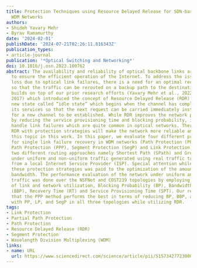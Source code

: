 ```yaml
---
title: Protection Techniques using Resource Delayed Release for SDN-based OTN over
  WDM Networks
authors:
- Shideh Yavary Mehr
- Byrav Ramamurthy
date: '2024-02-01'
publishDate: '2024-07-21T02:26:11.816343Z'
publication_types:
- article-journal
publication: '*Optical Switching and Networking*'
doi: 10.1016/j.osn.2023.100762
abstract: The availability and reliability of optical backbone links are very important
  to ensure the efficient operation of the Internet. To address the issue of data
  loss due to optical link failures, there is a need for an optimal recovery strategy
  so that the traffic can be rerouted on a backup path to the destination. This paper
  builds on top of our prior research efforts (Yavary Mehr et al., 2022; Zhou et al.,
  2017) which introduced the concept of Resource Delayed Release (RDR) by adding a
  new state called ”idle state” which begins when the channel has completed carrying
  its services so that the next request can be carried immediately instead of waiting
  for a new channel to be established. While RDR improves the network performance
  by reducing the service provisioning time and blocking probability, it does not
  handle link failures which are quite common in optical networks. Therefore, enhancing
  RDR with protection strategies will make the network more reliable and thus we investigate
  this topic in this work. In this paper, we evaluate four different protection methods
  for single link failure recovery in WDM networks (Path Protection (PP), Partial
  Path Protection (PPP), Segment Protection (SegP) and Link Protection (LP)) with
  two different routing approaches namely Shortest Path (SPath) and Greedy (G) algorithm
  under uniform and non-uniform traffic generated using real traffic traces collected
  from a local Internet Service Provider (ISP). Special attention while evaluating
  these protection strategies was paid to the optimization of the amount of remaining
  bandwidth. The performance evaluation of the network under uniform and non-uniform
  traffic was done over the NSFNet and COST239 topologies by employing the metrics
  of link and network utilization, Blocking Probability (BP), Bandwidth Blocking Probability
  (BBP), Recovery Time (RT) and Service Provisioning Time (SPT). Our results show
  that the PPP method performs the best in terms of reducing BP, BBP, and SPT compared
  with PP, LP, and SegP in all three topologies while utilizing RDR.
tags:
- Link Protection
- Partial Path Protection
- Path Protection
- Resource Delayed Release (RDR)
- Segment Protection
- Wavelength Division Multiplexing (WDM)
links:
- name: URL
  url: https://www.sciencedirect.com/science/article/pii/S1573427723000334
---
```

